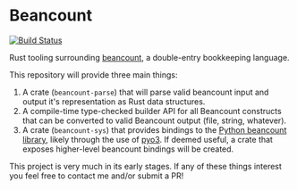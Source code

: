 # Beancount
[![Build Status](https://travis-ci.org/twilco/beancount.svg?branch=master)](https://travis-ci.org/twilco/beancount)

Rust tooling surrounding [beancount](https://github.com/beancount/beancount), a double-entry bookkeeping language.

This repository will provide three main things:

1. A crate (`beancount-parse`) that will parse valid beancount input and output it's representation as Rust data structures.
2. A compile-time type-checked builder API for all Beancount constructs that can be converted to valid Beancount output (file, string, whatever).
3. A crate (`beancount-sys`) that provides bindings to the [Python beancount library](https://github.com/beancount/beancount), likely through the use of [pyo3](https://github.com/PyO3/pyo3).  If deemed useful, a crate that exposes higher-level beancount bindings will be created.

This project is very much in its early stages.  If any of these things interest you feel free to contact me and/or submit a PR!
